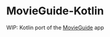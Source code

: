 # MovieGuide-Kotlin
WIP: Kotlin port of the [MovieGuide](https://github.com/esoxjem/MovieGuide) app

